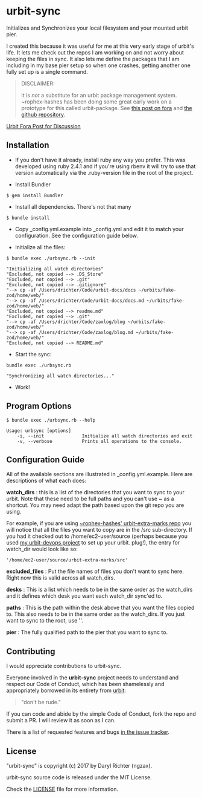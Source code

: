 # urbit-sync

Initializes and Synchronizes your local filesystem and your mounted urbit pier.

I created this because it was useful for me at this very early stage of
urbit's life. It lets me check out the repos I am working on and not worry
about keeping the files in sync. It also lets me define the
packages that I am including in my base pier setup so when one
crashes, getting another one fully  set up is a single command.

> DISCLAIMER:
>
>  It is *not* a substitute for an urbit package management system.
>  ~rophex-hashes has been doing some great early work on a prototype for this
>  called urbit-package. See  [this post on
>  fora](https://urbit.org/fora/posts/~2017.9.7..23.20.06..dc47~/) and [the
>  github repository](https://github.com/asssaf/urbit-package).


[Urbit Fora Post for Discussion](https://urbit.org/~~/fora/posts/~2017.9.29..11.58.54..4dd1~)

## Installation

- If you don't have it already, install ruby any way you prefer. This was
developed using ruby 2.4.1 and if you're using rbenv it will try to use that
version automatically via the .ruby-version file in the root of the project.

- Install Bundler

```
$ gem install Bundler
```

- Install all dependencies. There's not that many

```
$ bundle install
```

- Copy _config.yml.example into _config.yml and edit it to match your
configuration. See the configuration guide below.

- Initialize all the files:

```
$ bundle exec ./urbsync.rb --init

"Initializing all watch directories"
"Excluded, not copied --> .DS_Store"
"Excluded, not copied --> .git"
"Excluded, not copied --> .gitignore"
"--> cp -af /Users/drichter/Code/urbit-docs/docs ~/urbits/fake-zod/home/web/"
"--> cp -af /Users/drichter/Code/urbit-docs/docs.md ~/urbits/fake-zod/home/web/"
"Excluded, not copied --> readme.md"
"Excluded, not copied --> .git"
"--> cp -af /Users/drichter/Code/zaxlog/blog ~/urbits/fake-zod/home/web/"
"--> cp -af /Users/drichter/Code/zaxlog/blog.md ~/urbits/fake-zod/home/web/"
"Excluded, not copied --> README.md"
```

- Start the sync:

```
bundle exec ./urbsync.rb

"Synchronizing all watch directories..."
```

- Work!

## Program Options

```
$ bundle exec ./urbsync.rb --help

Usage: urbsync [options]
    -i, --init              Initialize all watch directories and exit
    -v, --verbose           Prints all operations to the console.
```


## Configuration Guide

All of the available sections are illustrated in _config.yml.example. Here are
descriptions of what each does:

**watch_dirs** : this is a list of the directories that you want to sync to
your urbit. Note that these need to be full paths and you can't use ~ as a
shortcut. You may need adapt the path based upon the git repo you are using.

For example, if you are using [~rophex-hashes' urbit-extra-marks
repo](https://github.com/asssaf/urbit-extra-marks) you will notice that all the
files you want to copy are in the /src sub-directory. If you had it checked out
to /home/ec2-user/source (perhaps because you used [my urbit-devops
project](https://github.com/ngzax/urbit-devops) to set up your urbit. plug!),
the entry for watch_dir would look like so:

```
'/home/ec2-user/source/urbit-extra-marks/src'
```

**excluded_files** : Put the file names of files you don't want to sync here.
Right now this is valid across all watch_dirs.

**desks** : This is a list which needs to be in the same order as the
watch_dirs and it defines which desk you want each watch_dir sync'ed to.

**paths** : This is the path within the desk above that you want the files
copied to. This also needs to be in the same order as the watch_dirs. If you
just want to sync to the root, use ''.

**pier** : The fully qualified path to the pier that you want to sync to.


## Contributing

I would appreciate contributions to urbit-sync.

Everyone involved in the **urbit-sync** project needs to understand and
respect our Code of Conduct,  which has been shamelessly and appropriately
borrowed in its entirety from [urbit][2]:

> "don't be rude."

If you can code and abide by the simple Code of Conduct, fork the repo and submit a PR. I will review it as soon as I can.

There is a list of requested features and bugs [in the issue tracker][1].


## License

"urbit-sync" is copyright (c) 2017 by Daryl Richter (ngzax).

urbit-sync source code is released under the MIT License.

Check the [LICENSE](LICENSE) file for more information.


[1]: https://github.com/ngzax/urbit-sync/issues
[2]: https://github.com/urbit/urbit
